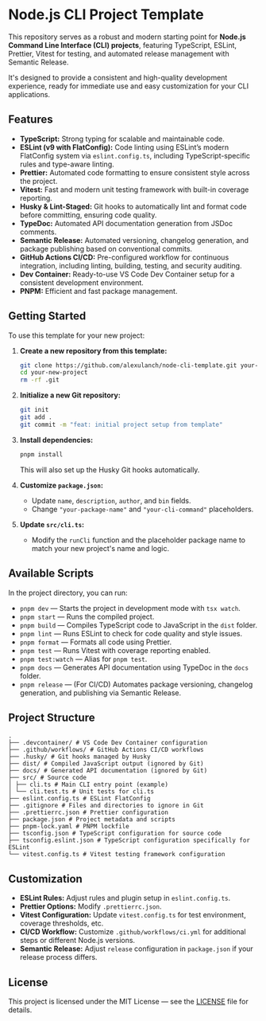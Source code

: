 # Node.js CLI Project Template

This repository serves as a robust and modern starting point for **Node.js Command Line Interface (CLI) projects**, featuring TypeScript, ESLint, Prettier, Vitest for testing, and automated release management with Semantic Release.

It's designed to provide a consistent and high-quality development experience, ready for immediate use and easy customization for your CLI applications.

## Features

- **TypeScript:** Strong typing for scalable and maintainable code.
- **ESLint (v9 with FlatConfig):** Code linting using ESLint’s modern FlatConfig system via `eslint.config.ts`, including TypeScript-specific rules and type-aware linting.
- **Prettier:** Automated code formatting to ensure consistent style across the project.
- **Vitest:** Fast and modern unit testing framework with built-in coverage reporting.
- **Husky & Lint-Staged:** Git hooks to automatically lint and format code before committing, ensuring code quality.
- **TypeDoc:** Automated API documentation generation from JSDoc comments.
- **Semantic Release:** Automated versioning, changelog generation, and package publishing based on conventional commits.
- **GitHub Actions CI/CD:** Pre-configured workflow for continuous integration, including linting, building, testing, and security auditing.
- **Dev Container:** Ready-to-use VS Code Dev Container setup for a consistent development environment.
- **PNPM:** Efficient and fast package management.

## Getting Started

To use this template for your new project:

1. **Create a new repository from this template:**

   ```bash
   git clone https://github.com/alexulanch/node-cli-template.git your-new-project
   cd your-new-project
   rm -rf .git
   ```

2. **Initialize a new Git repository:**

   ```bash
   git init
   git add .
   git commit -m "feat: initial project setup from template"
   ```

3. **Install dependencies:**

   ```bash
   pnpm install
   ```

   This will also set up the Husky Git hooks automatically.

4. **Customize `package.json`:**
   - Update `name`, `description`, `author`, and `bin` fields.
   - Change `"your-package-name"` and `"your-cli-command"` placeholders.

5. **Update `src/cli.ts`:**
   - Modify the `runCli` function and the placeholder package name to match your new project's name and logic.

## Available Scripts

In the project directory, you can run:

- `pnpm dev` — Starts the project in development mode with `tsx watch`.
- `pnpm start` — Runs the compiled project.
- `pnpm build` — Compiles TypeScript code to JavaScript in the `dist` folder.
- `pnpm lint` — Runs ESLint to check for code quality and style issues.
- `pnpm format` — Formats all code using Prettier.
- `pnpm test` — Runs Vitest with coverage reporting enabled.
- `pnpm test:watch` — Alias for `pnpm test`.
- `pnpm docs` — Generates API documentation using TypeDoc in the `docs` folder.
- `pnpm release` — (For CI/CD) Automates package versioning, changelog generation, and publishing via Semantic Release.

## Project Structure

```
.
├── .devcontainer/ # VS Code Dev Container configuration
├── .github/workflows/ # GitHub Actions CI/CD workflows
├── .husky/ # Git hooks managed by Husky
├── dist/ # Compiled JavaScript output (ignored by Git)
├── docs/ # Generated API documentation (ignored by Git)
├── src/ # Source code
│ ├── cli.ts # Main CLI entry point (example)
│ └── cli.test.ts # Unit tests for cli.ts
├── eslint.config.ts # ESLint FlatConfig
├── .gitignore # Files and directories to ignore in Git
├── .prettierrc.json # Prettier configuration
├── package.json # Project metadata and scripts
├── pnpm-lock.yaml # PNPM lockfile
├── tsconfig.json # TypeScript configuration for source code
├── tsconfig.eslint.json # TypeScript configuration specifically for ESLint
└── vitest.config.ts # Vitest testing framework configuration
```

## Customization

- **ESLint Rules:** Adjust rules and plugin setup in `eslint.config.ts`.
- **Prettier Options:** Modify `.prettierrc.json`.
- **Vitest Configuration:** Update `vitest.config.ts` for test environment, coverage thresholds, etc.
- **CI/CD Workflow:** Customize `.github/workflows/ci.yml` for additional steps or different Node.js versions.
- **Semantic Release:** Adjust `release` configuration in `package.json` if your release process differs.

## License

This project is licensed under the MIT License — see the [LICENSE](LICENSE) file for details.
